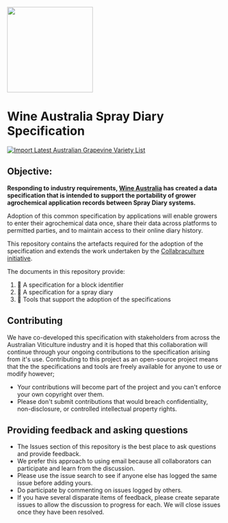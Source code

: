 <a href="https://www.wineaustralia.com" target="_new"><img src="https://www.wineaustralia.com/custom/assets/images/wine-australia.png" width="200px" /></a>

# Wine Australia Spray Diary Specification

[![Import Latest Australian Grapevine Variety List](https://github.com/morethanmachines/project-harmony/actions/workflows/import-variety-list.yml/badge.svg?branch=main)](https://github.com/morethanmachines/project-harmony/actions/workflows/import-variety-list.yml)

## Objective:
**Responding to industry requirements, [Wine Australia](https://www.wineaustralia.com/about-us) has created a data specification that is intended to support the portability of  grower agrochemical application records between Spray Diary systems.**

Adoption of this common specification by applications will enable growers to enter their agrochemical data once, share their data across platforms to permitted parties, and to maintain access to their online diary history. 

This repository contains the artefacts required for the adoption of the specification and extends the work undertaken by the [Collabraculture initiative](https://www.wineaustralia.com/research/projects/collabriculture-an-open-and-collaborative-approach-to-technology-in-the-wine-industry). 

The documents in this repository provide:

1. 🍇 A specification for a block identifier
2. 📒 A specification for a spray diary
3. 🧰 Tools that support the adoption of the specifications

## Contributing
We have co-developed this specification with stakeholders from across the Australian Viticulture industry and it is hoped that this collaboration will continue through your ongoing contributions to the specification arising from it's use. Contributing to this project as an open-source project means that the the specifications and tools are freely available for anyone to use or modify however;

* Your contributions will become part of the project and you can't enforce your own copyright over them.
* Please don't submit contributions that would breach confidentiality, non-disclosure, or controlled intellectual property rights.

## Providing feedback and asking questions
* The Issues section of this repository is the best place to ask questions and provide feedback.
* We prefer this approach to using email because all collaborators can participate and learn from the discussion.
* Please use the issue search to see if anyone else has logged the same issue before adding yours.
* Do participate by commenting on issues logged by others.
* If you have several disparate items of feedback, please create separate issues to allow the discussion to progress for each. We will close issues once they have been resolved.
